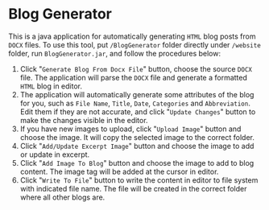 Blog Generator
=============
This is a java application for automatically generating `HTML` blog posts from `DOCX` files.
To use this tool, put `/BlogGenerator` folder directly under `/website` folder, run
`BlogGenerator.jar`, and follow the procedures below:

1. Click "`Generate Blog From Docx File`" button, choose the source `DOCX` file. The application
will parse the `DOCX` file and generate a formatted `HTML` blog in editor.
2. The application will automatically generate some attributes of the blog for you, such as `File
Name`, `Title`, `Date`, `Categories` and `Abbreviation`. Edit them if they are not accurate, and
click "`Update Changes`" button to make the changes visible in the editor.
3. If you have new images to upload, click "`Upload Image`" button and choose the image. It will
copy the selected image to the correct folder.
4. Click "`Add/Update Excerpt Image`" button and choose the image to add or update in excerpt.
5. Click "`Add Image To Blog`" button and choose the image to add to blog content. The image tag
will be added at the cursor in editor.
6. Click "`Write To File`" button to write the content in editor to file system with indicated file
name. The file will be created in the correct folder where all other blogs are.